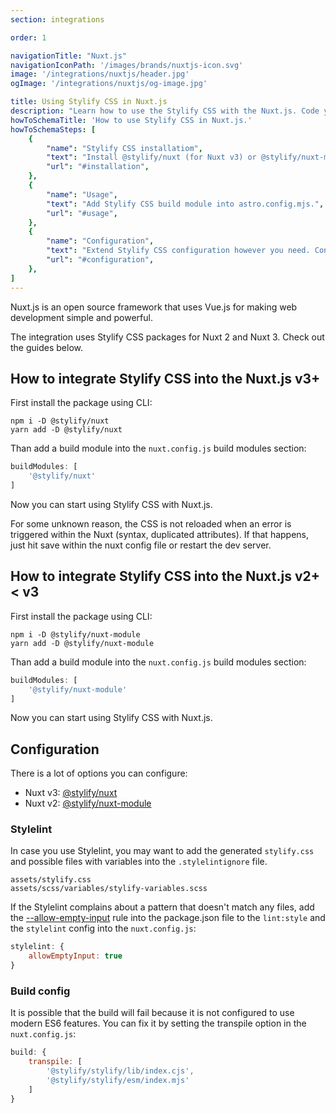 ```yaml
---
section: integrations

order: 1

navigationTitle: "Nuxt.js"
navigationIconPath: '/images/brands/nuxtjs-icon.svg'
image: '/integrations/nuxtjs/header.jpg'
ogImage: '/integrations/nuxtjs/og-image.jpg'

title: Using Stylify CSS in Nuxt.js
description: "Learn how to use the Stylify CSS with the Nuxt.js. Code your Nuxt.js website faster with Stylify CSS."
howToSchemaTitle: 'How to use Stylify CSS in Nuxt.js.'
howToSchemaSteps: [
	{
		"name": "Stylify CSS installatiom",
		"text": "Install @stylify/nuxt (for Nuxt v3) or @stylify/nuxt-module (for Nuxt v2) package using CLI like YARN or NPM.",
		"url": "#installation",
	},
	{
		"name": "Usage",
		"text": "Add Stylify CSS build module into astro.config.mjs.",
		"url": "#usage",
	},
	{
		"name": "Configuration",
		"text": "Extend Stylify CSS configuration however you need. Configure variables, components, custom selectors and a lot more.",
		"url": "#configuration",
	},
]
---
```


Nuxt.js is an open source framework that uses Vue.js for making web development simple and powerful.

The integration uses Stylify CSS packages for Nuxt 2 and Nuxt 3. Check out the guides below.

<stack-blitz-link link="stylify-nuxtjs-template"></stack-blitz-link>

## How to integrate Stylify CSS into the Nuxt.js v3+

First install the package using CLI:
```
npm i -D @stylify/nuxt
yarn add -D @stylify/nuxt
```

Than add a build module into the `nuxt.config.js` build modules section:
```js
buildModules: [
	'@stylify/nuxt'
]
```

Now you can start using Stylify CSS with Nuxt.js.

<note>
For some unknown reason, the CSS is not reloaded when an error is triggered within the Nuxt (syntax, duplicated attributes). If that happens, just hit save within the nuxt config file or restart the dev server.
</note>

## How to integrate Stylify CSS into the Nuxt.js v2+ < v3

First install the package using CLI:
```
npm i -D @stylify/nuxt-module
yarn add -D @stylify/nuxt-module
```

Than add a build module into the `nuxt.config.js` build modules section:
```js
buildModules: [
	'@stylify/nuxt-module'
]
```

Now you can start using Stylify CSS with Nuxt.js.

## Configuration
There is a lot of options you can configure:
- Nuxt v3: [@stylify/nuxt](/docs/nuxt)
- Nuxt v2: [@stylify/nuxt-module](/docs/nuxt-module)

### Stylelint
In case you use Stylelint, you may want to add the generated `stylify.css` and possible files with variables into the `.stylelintignore` file.

```
assets/stylify.css
assets/scss/variables/stylify-variables.scss
```

If the Stylelint complains about a pattern that doesn't match any files, add the [--allow-empty-input](https://stylelint.io/user-guide/usage/cli/#--allow-empty-input---aei) rule into the package.json file to the `lint:style` and the `stylelint` config into the `nuxt.config.js`:

```js
stylelint: {
	allowEmptyInput: true
}
```

### Build config
It is possible that the build will fail because it is not configured to use modern ES6 features.
You can fix it by setting the transpile option in the `nuxt.config.js`:

```js
build: {
	transpile: [
		'@stylify/stylify/lib/index.cjs',
		'@stylify/stylify/esm/index.mjs'
	]
}
```

<where-to-next />
